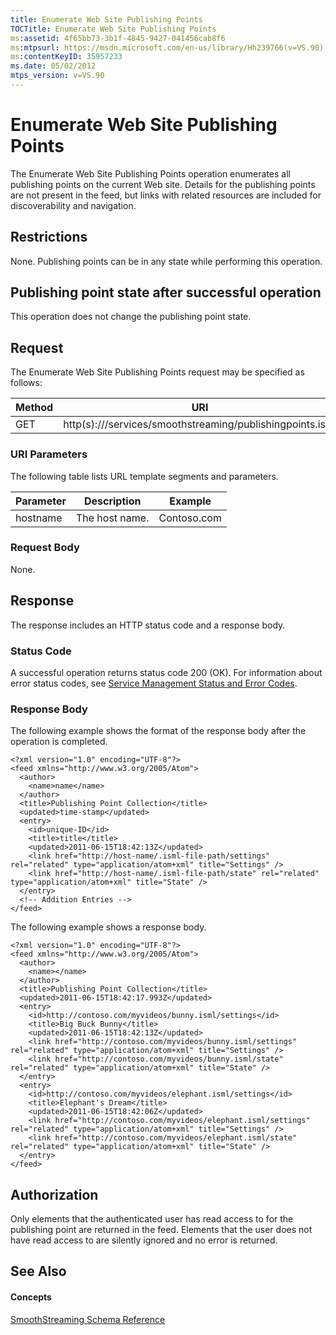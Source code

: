 ```yaml
---
title: Enumerate Web Site Publishing Points
TOCTitle: Enumerate Web Site Publishing Points
ms:assetid: 4f65bb73-3b1f-4845-9427-041456cab8f6
ms:mtpsurl: https://msdn.microsoft.com/en-us/library/Hh239766(v=VS.90)
ms:contentKeyID: 35957233
ms.date: 05/02/2012
mtps_version: v=VS.90
---
```


# Enumerate Web Site Publishing Points

The Enumerate Web Site Publishing Points operation enumerates all publishing points on the current Web site. Details for the publishing points are not present in the feed, but links with related resources are included for discoverability and navigation.

## Restrictions

None. Publishing points can be in any state while performing this operation.

## Publishing point state after successful operation

This operation does not change the publishing point state.

## Request

The Enumerate Web Site Publishing Points request may be specified as follows:

|Method|URI|
|--- |--- |
|GET|http(s)://<hostname>/services/smoothstreaming/publishingpoints.isml|


### URI Parameters

The following table lists URL template segments and parameters.

|Parameter|Description|Example|
|--- |--- |--- |
|hostname|The host name.|Contoso.com|


### Request Body

None.

## Response

The response includes an HTTP status code and a response body.

### Status Code

A successful operation returns status code 200 (OK). For information about error status codes, see [Service Management Status and Error Codes](service-management-status-and-error-codes.md).

### Response Body

The following example shows the format of the response body after the operation is completed.

    <?xml version="1.0" encoding="UTF-8"?>
    <feed xmlns="http://www.w3.org/2005/Atom">
      <author>
        <name>name</name>
      </author>
      <title>Publishing Point Collection</title>
      <updated>time-stamp</updated>
      <entry>
        <id>unique-ID</id>
        <title>title</title>
        <updated>2011-06-15T18:42:13Z</updated>
        <link href="http://host-name/.isml-file-path/settings" rel="related" type="application/atom+xml" title="Settings" />
        <link href="http://host-name/.isml-file-path/state" rel="related" type="application/atom+xml" title="State" />
      </entry>
      <!-- Addition Entries -->
    </feed>

The following example shows a response body.

    <?xml version="1.0" encoding="UTF-8"?>
    <feed xmlns="http://www.w3.org/2005/Atom">
      <author>
        <name></name>
      </author>
      <title>Publishing Point Collection</title>
      <updated>2011-06-15T18:42:17.993Z</updated>
      <entry>
        <id>http://contoso.com/myvideos/bunny.isml/settings</id>
        <title>Big Buck Bunny</title>
        <updated>2011-06-15T18:42:13Z</updated>
        <link href="http://contoso.com/myvideos/bunny.isml/settings" rel="related" type="application/atom+xml" title="Settings" />
        <link href="http://contoso.com/myvideos/bunny.isml/state" rel="related" type="application/atom+xml" title="State" />
      </entry>
      <entry>
        <id>http://contoso.com/myvideos/elephant.isml/settings</id>
        <title>Elephant's Dream</title>
        <updated>2011-06-15T18:42:06Z</updated>
        <link href="http://contoso.com/myvideos/elephant.isml/settings" rel="related" type="application/atom+xml" title="Settings" />
        <link href="http://contoso.com/myvideos/elephant.isml/state" rel="related" type="application/atom+xml" title="State" />
      </entry>
    </feed>

## Authorization

Only elements that the authenticated user has read access to for the publishing point are returned in the feed. Elements that the user does not have read access to are silently ignored and no error is returned.

## See Also

#### Concepts

[SmoothStreaming Schema Reference](smoothstreaming-schema-reference.md)

